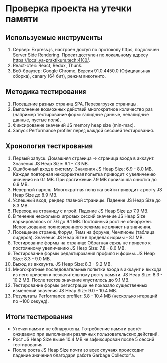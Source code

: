 # Проверка проекта на утечки памяти

## Используемые инструменты
1. Сервер: Express.js, настроен доступ по протоколу https, подключен Server Side Rendering. Проект доступен по локальному адресу https://local.ya-praktikum.tech:4100/.
2. React-стек: React, Redux, Thunk.
3. Веб-браузер: Google Chrome, Версия 91.0.4450.0 (Официальная сборка), canary (64 бит), режим инкогнито.

## Методика тестирования
1. Посещение разных страниц SPA. Перезагрузка страницы.
2. Выполнение возможных действий многократное количество раз (например тестирование форм: валидные данные, невалидные данные, пустые поля).
3. Фиксирование значений JS memory heap size (min-max).
4. Запуск Performance profiler перед каждой сессией тестирования.

## Хронология тестирования
1. Первый запуск. Домашняя страница => страница входа в аккаунт. Значения JS Heap Size: 6.1 - 7.3 MB.
2. Ошибочный вход в систему. Значения JS Heap Size: 6.9 - 8.0 MB. Каждая повторная некорректная попытка приводит к увеличению значения на 0.1 MB. При достижении 7.9 MB произошла очистка до 6.9 MB.
3. Неверный пароль. Многократная попытка войти приводит к росту JS Heap Size до 8.9 MB.
4. Успешный вход, рендер главной страницы. Падение JS Heap Size до 8.3 MB.
5. Переход на страницу с игрой. Падение JS Heap Size до 7.9 MB.
6. В течение нескольких игровых сессий значение JS Heap Size варьировалось от 7.6 до 9.1 MB. Постоянный рост не обнаружен. Использование полноэкранного режима не влияет на значения.
7. Посещение страниц Форум, Тема на форуме, Чемпионы (таблица лидеров). Значения JS Heap Size в пределах нормы - 8.1 MB.
8. Тестирование формы на странице Обратная связь не привело к постоянному увеличению JS Heap Size: 7.8 - 8.6 MB.
9. Тестирование формы редактирования профиля и формы. JS Heap Size: 8.3 - 9.0 MB.
10. Выход из аккаунта. JS Heap Size: 8.3 - 9.2 MB.
11. Многократные последовательные попытки входа в аккаунт и выхода из него привели к незначительному росту памяти. JS Heap Size: 8.3 - 10.2 MB. После тестов значение опустилось до 9.1 MB.
12. Тестирование формы регистрации не показало существенных изменений значения JS Heap Size: 9.0 - 10.4 MB.
13. Результаты Performance profiler: 6.8 - 10.4 MB (несколько итераций по ~100 секунд).

## Итоги тестирования
- Утечки памяти не обнаружены. Потребление памяти растёт ожидаемо при выполнении различных пользовательских действий.
- Рост JS Heap Size выше 10.4 MB не зафиксирован после 5 сессий тестирования.
- После роста JS Heap Size почти во всех случаях происходит падение значения благодаря работе Garbage Collector'а. 
